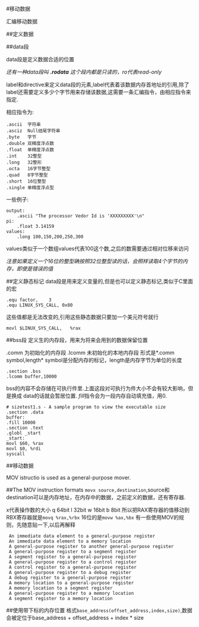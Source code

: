 #移动数据

汇编移动数据

##定义数据

##data段

data段是定义数据合适的位置

*还有一种data段叫 **.rodata** 这个段内都是只读的，ro代表read-only*

label和directive来定义data段的元素,label代表着该数据内存首地址的引用,除了label还需要定义多少个字节用来存储该数据,这需要一条汇编指令，由相应指令来指定.

相应指令为:

```
.ascii	字符串
.asciz	Null结尾字符串
.byte	字节
.double	双精度浮点数
.float	单精度浮点数
.int	32整型
.long	32整形
.octa	16字节整型
.quad	8字节整型
.short	16位整型
.single	单精度浮点型
```
一些例子:

```
output:
	.ascii "The processor Vedor Id is 'XXXXXXXXX'\n"
pi:
	.float 3.14159
values:
	.long 100,150,200,250,300
```

values类似于一个数组values代表100这个数,之后的数需要通过相对位移来访问

*注意如果定义一个16位的整型确按照32位整型读的话，会照样读取4个字节的内存，即使是错误的值*

##定义静态标记
data段是用来定义变量的,但是也可以定义静态标记,类似于C里面的宏
```
.equ factor,	3
.equ LINUX_SYS_CALL, 0x80
```
这些值都是无法改变的,引用这些静态数据只要加一个美元符号就行
```
movl $LINUX_SYS_CALL,	%rax
```
##bss段
定义生的内存段，用来为将来会用到的数据保留位置

.comm	为初始化的内存段
.lcomm	未初始化的本地内存段
形式是*.comm symbol,length* symbol是分配内存的标记，length是内存字节为单位的长度

```
.section .bss
.lcomm buffer,10000

```
bss的内容不会存储在可执行件里.上面这段对可执行为件大小不会有较大影响，但是换成
data的话就会暂居位置.
*fill*指令会为一段内存自动填充值，用0.

```
# sizetest1.s - A sample program to view the executable size
.section .data
buffer:
.fill 10000
.section .text
.globl _start
_start:
movl $60, %rax
movl $0, %rdi
syscall
```
##移动数据

MOV istructio is used as a general-purpose mover.

##The MOV instruction formats
`movx source,destination`,source和destination可以是内存地址，在内存中的数据，之前定义的数据，还有寄存器.

x代表操作数的大小
q 64bit
l 32bit
w 16bit
b 8bit
所以把RAX寄存器的值移动到RBX寄存器就是`movq %rax,%rbx`
16位的是`movw %ax,%bx`
有一些使用MOV的规则，先随意贴一下,以后再解释
```
 An immediate data element to a general-purpose register
 An immediate data element to a memory location
 A general-purpose register to another general-purpose register
 A general-purpose register to a segment register
 A segment register to a general-purpose register
 A general-purpose register to a control register
 A control register to a general-purpose register
 A general-purpose register to a debug register
 A debug register to a general-purpose register
 A memory location to a general-purpose register
 A memory location to a segment register
 A general-purpose register to a memory location
 A segment register to a memory location
```
##使用带下标的内存位置
格式`base_address(offset_address,index,size)`,数据会被定位于base\_address + offset\_address + index \* size



